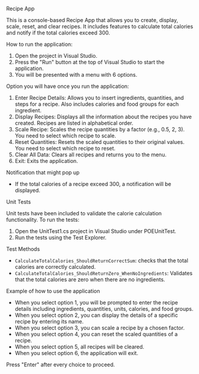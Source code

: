  Recipe App

This is a console-based Recipe App that allows you to create, display, scale, reset, and clear recipes. It includes features to calculate total calories and notify if the total calories exceed 300.

How to run the application:

1. Open the project in Visual Studio.
2. Press the "Run" button at the top of Visual Studio to start the application.
3. You will be presented with a menu with 6 options.

Option you will have once you run the application:

1. Enter Recipe Details: Allows you to insert ingredients, quantities, and steps for a recipe. Also includes calories and food groups for each ingredient.
2. Display Recipes: Displays all the information about the recipes you have created. Recipes are listed in alphabetical order.
3. Scale Recipe: Scales the recipe quantities by a factor (e.g., 0.5, 2, 3). You need to select which recipe to scale.
4. Reset Quantities: Resets the scaled quantities to their original values. You need to select which recipe to reset.
5. Clear All Data: Clears all recipes and returns you to the menu.
6. Exit: Exits the application.

Notification that might pop up

- If the total calories of a recipe exceed 300, a notification will be displayed.

 Unit Tests

Unit tests have been included to validate the calorie calculation functionality. To run the tests:
1. Open the UnitTest1.cs project in Visual Studio under POEUnitTest.
2. Run the tests using the Test Explorer.

 Test Methods

- `CalculateTotalCalories_ShouldReturnCorrectSum`: checks that the total calories are correctly calculated.
- `CalculateTotalCalories_ShouldReturnZero_WhenNoIngredients`: Validates that the total calories are zero when there are no ingredients.

 Example of how to use the application

- When you select option 1, you will be prompted to enter the recipe details including ingredients, quantities, units, calories, and food groups.
- When you select option 2, you can display the details of a specific recipe by entering its name.
- When you select option 3, you can scale a recipe by a chosen factor.
- When you select option 4, you can reset the scaled quantities of a recipe.
- When you select option 5, all recipes will be cleared.
- When you select option 6, the application will exit.

Press "Enter" after every choice to proceed.


